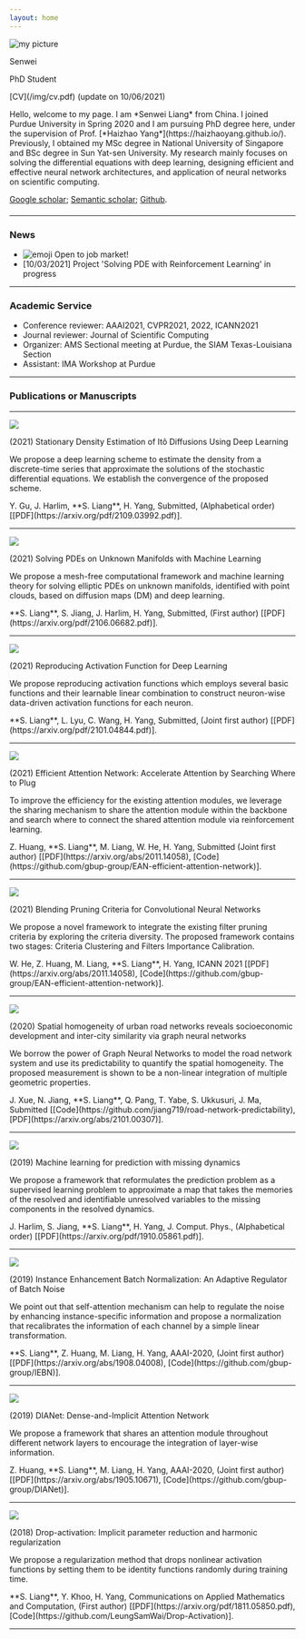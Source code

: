 ```yaml
---
layout: home
---
```


<div class="row justify-content-md-center" style="margin-bottom: 20px;">
<div class="col-md-4 col-sm-4">
<div class="text-center">
<img src="/img/photo.png" class="rounded-circle img-fluid my-profile-picture" alt="my picture">
<p class="my-name">Senwei</p>
<p class="my-position">PhD Student</p>
<p class="my-cv" markdown="1">[CV](/img/cv.pdf) (update on 10/06/2021)</p>
</div>
</div>

<div class="col-md-7 col-sm-7" markdown="1">
Hello, welcome to my page. I am *Senwei Liang* from China. I joined Purdue University in Spring 2020 and I am pursuing PhD degree here, under the supervision of Prof. [*Haizhao Yang*](https://haizhaoyang.github.io/). Previously, I obtained my MSc degree in National University of 
Singapore and BSc degree in Sun Yat-sen University. My research mainly focuses on solving the differential equations with deep learning, designing efficient and effective neural network architectures, and application of neural networks on scientific computing.

[Google scholar](https://scholar.google.com/citations?user=NLNoSBsAAAAJ&hl=zh-CN); 
[Semantic scholar](https://www.semanticscholar.org/author/Senwei-Liang/116746634);
[Github](https://leungsamwai.github.io/). 
</div>
</div>

<hr>
<h3 class="text-center" markdown="1">News</h3>

- ![emoji]("https://github.githubassets.com/images/icons/emoji/unicode/2728.png")  Open to job market!
- \[10/03/2021\] Project 'Solving PDE with Reinforcement Learning' in progress

<hr>

<h3 class="text-center">Academic Service</h3>

- Conference reviewer: AAAI2021, CVPR2021, 2022, ICANN2021
- Journal reviewer: Journal of Scientific Computing
- Organizer: AMS Sectional meeting at Purdue, the SIAM Texas-Louisiana Section
- Assistant: IMA Workshop at Purdue

<hr>
<h3 class="text-center">Publications or Manuscripts</h3>
<hr>

<div class="row my-pub-main">
<div class="col-12 col-sm-4">
<div class="text-center">
<img src="/img/density.png" class="rounded img-fluid my-profile-picture">
</div>
</div>
<div class="col-12 col-sm-8 my-pub-r">
<p class="my-pub-heading">(2021) Stationary Density Estimation of Itô Diffusions Using Deep Learning</p>
<p class="my-pub-summary">We propose a deep learning scheme to estimate the density from a discrete-time series that approximate the solutions of the stochastic
differential equations. We establish the convergence of the proposed scheme. </p>
<div style="margin-bottom: 10px;"></div>
<p markdown="1">
Y. Gu, J. Harlim, **S. Liang**, H. Yang, Submitted, (Alphabetical order) [[PDF](https://arxiv.org/pdf/2109.03992.pdf)].
</p>
</div>
</div>

<hr>

<div class="row my-pub-main">
<div class="col-12 col-sm-4">
<div class="text-center">
<img src="/img/semi.png" class="rounded img-fluid my-profile-picture">
</div>
</div>
<div class="col-12 col-sm-8 my-pub-r">
<p class="my-pub-heading">(2021) Solving PDEs on Unknown Manifolds with Machine Learning </p>
<p class="my-pub-summary">We propose a mesh-free computational framework and machine learning theory for solving elliptic PDEs on unknown manifolds, identified with point clouds, based on diffusion maps (DM) and deep learning. </p>
<div style="margin-bottom: 10px;"></div>
<p markdown="1">
**S. Liang**, S. Jiang, J. Harlim, H. Yang, Submitted, (First author) [[PDF](https://arxiv.org/pdf/2106.06682.pdf)].
</p>
</div>
</div>

<hr>

<div class="row my-pub-main">
<div class="col-12 col-sm-4">
<div class="text-center">
<img src="/img/bach.png" class="rounded img-fluid my-profile-picture">
</div>
</div>
<div class="col-12 col-sm-8 my-pub-r">
<p class="my-pub-heading">(2021) Reproducing Activation Function for Deep Learning </p>
<p class="my-pub-summary">We propose reproducing activation functions which employs several basic functions and their learnable linear combination to construct neuron-wise data-driven activation functions for each neuron.  </p>
<div style="margin-bottom: 10px;"></div>
<p markdown="1">
**S. Liang**, L. Lyu, C. Wang, H. Yang, Submitted, (Joint first author) [[PDF](https://arxiv.org/pdf/2101.04844.pdf)].
</p>
</div>
</div>

<hr>

<div class="row my-pub-main">
<div class="col-12 col-sm-4">
<div class="text-center">
<img src="/img/ean.png" class="rounded img-fluid my-profile-picture">
</div>
</div>
<div class="col-12 col-sm-8 my-pub-r">
<p class="my-pub-heading">(2021) Efficient Attention Network: Accelerate Attention by Searching Where to Plug</p>
<p class="my-pub-summary"> To improve the efficiency for the existing attention modules, we leverage the sharing mechanism to share the attention module within the backbone and search where to connect the shared attention module via reinforcement learning. </p>
<div style="margin-bottom: 10px;"></div>
<p markdown="1">
Z. Huang, **S. Liang**, M. Liang, W. He, H. Yang, Submitted (Joint first author) [[PDF](https://arxiv.org/abs/2011.14058), [Code](https://github.com/gbup-group/EAN-efficient-attention-network)].
</p>
</div>
</div>

<hr>

<div class="row my-pub-main">
<div class="col-12 col-sm-4">
<div class="text-center">
<img src="/img/blend.png" class="rounded img-fluid my-profile-picture">
</div>
</div>
<div class="col-12 col-sm-8 my-pub-r">
<p class="my-pub-heading">(2021) Blending Pruning Criteria for Convolutional Neural Networks</p>
<p class="my-pub-summary">  We propose a novel framework to integrate the existing filter pruning criteria by exploring the criteria diversity. The proposed framework contains two stages: Criteria Clustering and Filters Importance Calibration. </p>
<div style="margin-bottom: 10px;"></div>
<p markdown="1">
W. He, Z. Huang, M. Liang, **S. Liang**, H. Yang, ICANN 2021 [[PDF](https://arxiv.org/abs/2011.14058), [Code](https://github.com/gbup-group/EAN-efficient-attention-network)].
</p>
</div>
</div>

<hr>

<div class="row my-pub-main">
<div class="col-12 col-sm-4">
<div class="text-center">
<img src="/img/road.png" class="rounded img-fluid my-profile-picture">
</div>
</div>
<div class="col-12 col-sm-8 my-pub-r">
<p class="my-pub-heading">(2020) Spatial homogeneity of urban road networks reveals socioeconomic development and inter-city similarity via graph neural networks</p>
<p class="my-pub-summary">We borrow the power of Graph Neural Networks to model the road network system and use its predictability to quantify the spatial homogeneity. The proposed measurement is shown to be a non-linear integration of multiple geometric properties. </p>
<div style="margin-bottom: 10px;"></div>
<p markdown="1">
J. Xue, N. Jiang, **S. Liang**, Q. Pang, T. Yabe, S. Ukkusuri, J. Ma, Submitted [[Code](https://github.com/jiang719/road-network-predictability), [PDF](https://arxiv.org/abs/2101.00307)].
</p>
</div>
</div>

<hr>

<div class="row my-pub-main">
<div class="col-12 col-sm-4">
<div class="text-center">
<img src="/img/ks.png" class="rounded img-fluid my-profile-picture">
</div>
</div>
<div class="col-12 col-sm-8 my-pub-r">
<p class="my-pub-heading">(2019) Machine learning for prediction with missing dynamics</p>
<p class="my-pub-summary">We propose a framework that reformulates the prediction problem as a supervised learning problem to approximate a map that takes the memories of the resolved and identifiable unresolved variables to the missing components in the resolved dynamics.</p>
<div style="margin-bottom: 10px;"></div>
<p markdown="1">
J. Harlim, S. Jiang, **S. Liang**, H. Yang, J. Comput. Phys., (Alphabetical order) [[PDF](https://arxiv.org/pdf/1910.05861.pdf)].
</p>
</div>
</div>

<hr>

<div class="row my-pub-main">
<div class="col-12 col-sm-4">
<div class="text-center">
<img src="/img/iebn.png" class="rounded img-fluid my-profile-picture">
</div>
</div>
<div class="col-12 col-sm-8 my-pub-r">
<p class="my-pub-heading">(2019) Instance Enhancement Batch Normalization: An Adaptive Regulator of Batch Noise</p>
<p class="my-pub-summary">We point out that self-attention mechanism can help to regulate the noise by enhancing instance-specific information and propose a normalization that recalibrates the information of each channel by a simple linear transformation.</p>
<div style="margin-bottom: 10px;"></div>
<p markdown="1">
**S. Liang**, Z. Huang, M. Liang, H. Yang, AAAI-2020, (Joint first author) [[PDF](https://arxiv.org/abs/1908.04008), [Code](https://github.com/gbup-group/IEBN)].
</p>
</div>
</div>

<hr>

<div class="row my-pub-main">
<div class="col-12 col-sm-4">
<div class="text-center">
<img src="/img/dia.png" class="rounded img-fluid my-profile-picture">
</div>
</div>
<div class="col-12 col-sm-8 my-pub-r">
<p class="my-pub-heading">(2019) DIANet: Dense-and-Implicit Attention Network</p>
<p class="my-pub-summary">We propose a framework that shares an attention module throughout different network layers to encourage the integration of layer-wise information. </p>
<div style="margin-bottom: 10px;"></div>
<p markdown="1">
Z. Huang, **S. Liang**, M. Liang, H. Yang, AAAI-2020, (Joint first author) [[PDF](https://arxiv.org/abs/1905.10671), [Code](https://github.com/gbup-group/DIANet)].
</p>
</div>
</div>

<hr>

<div class="row my-pub-main">
<div class="col-12 col-sm-4">
<div class="text-center">
<img src="/img/dropact.png" class="rounded img-fluid my-profile-picture">
</div>
</div>
<div class="col-12 col-sm-8 my-pub-r">
<p class="my-pub-heading">(2018) Drop-activation: Implicit parameter reduction and harmonic regularization</p>
<p class="my-pub-summary">We propose a regularization method that
drops nonlinear activation functions by setting them to be identity functions randomly during training time. </p>
<div style="margin-bottom: 10px;"></div>
<p markdown="1">
**S. Liang**, Y. Khoo, H. Yang, Communications on Applied Mathematics and Computation, (First author) [[PDF](https://arxiv.org/pdf/1811.05850.pdf), [Code](https://github.com/LeungSamWai/Drop-Activation)].
</p>
</div>
</div>

<hr>